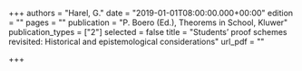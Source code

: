 +++
authors = "Harel, G."
date = "2019-01-01T08:00:00.000+00:00"
edition = ""
pages = ""
publication = "P. Boero (Ed.), Theorems in School, Kluwer"
publication_types = ["2"]
selected = false
title = "Students’ proof schemes revisited: Historical and epistemological considerations"
url_pdf = ""

+++
